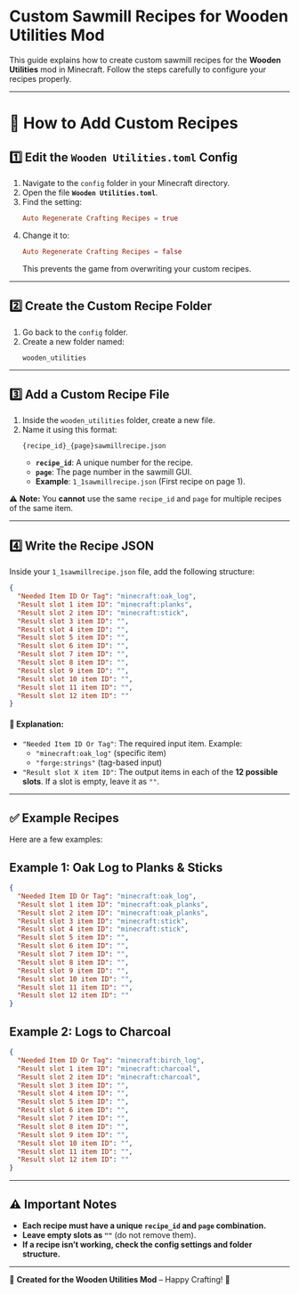 # Custom Sawmill Recipes for Wooden Utilities Mod  

This guide explains how to create custom sawmill recipes for the **Wooden Utilities** mod in Minecraft. Follow the steps carefully to configure your recipes properly.

---

# 📌 How to Add Custom Recipes  

## 1️⃣ Edit the `Wooden Utilities.toml` Config  
1. Navigate to the `config` folder in your Minecraft directory.  
2. Open the file **`Wooden Utilities.toml`**.  
3. Find the setting:  
   ```toml
   Auto Regenerate Crafting Recipes = true
   ```  
4. Change it to:  
   ```toml
   Auto Regenerate Crafting Recipes = false
   ```  
   This prevents the game from overwriting your custom recipes.  

---

## 2️⃣ Create the Custom Recipe Folder  
1. Go back to the `config` folder.  
2. Create a new folder named:  
   ```
   wooden_utilities
   ```

---

## 3️⃣ Add a Custom Recipe File  
1. Inside the `wooden_utilities` folder, create a new file.  
2. Name it using this format:  
   ```
   {recipe_id}_{page}sawmillrecipe.json
   ```
   - **`recipe_id`**: A unique number for the recipe.  
   - **`page`**: The page number in the sawmill GUI.  
   - **Example**: `1_1sawmillrecipe.json` (First recipe on page 1).  

⚠️ **Note:** You **cannot** use the same `recipe_id` and `page` for multiple recipes of the same item.

---

## 4️⃣ Write the Recipe JSON  
Inside your `1_1sawmillrecipe.json` file, add the following structure:

```json
{
  "Needed Item ID Or Tag": "minecraft:oak_log",
  "Result slot 1 item ID": "minecraft:planks",
  "Result slot 2 item ID": "minecraft:stick",
  "Result slot 3 item ID": "",
  "Result slot 4 item ID": "",
  "Result slot 5 item ID": "",
  "Result slot 6 item ID": "",
  "Result slot 7 item ID": "",
  "Result slot 8 item ID": "",
  "Result slot 9 item ID": "",
  "Result slot 10 item ID": "",
  "Result slot 11 item ID": "",
  "Result slot 12 item ID": ""
}
```

#### 🔹 Explanation:  
- `"Needed Item ID Or Tag"`: The required input item. Example:  
  - `"minecraft:oak_log"` (specific item)  
  - `"forge:strings"` (tag-based input)  
- `"Result slot X item ID"`: The output items in each of the **12 possible slots**. If a slot is empty, leave it as `""`.  

---

## ✅ Example Recipes  
Here are a few examples:  

## **Example 1: Oak Log to Planks & Sticks**
```json
{
  "Needed Item ID Or Tag": "minecraft:oak_log",
  "Result slot 1 item ID": "minecraft:oak_planks",
  "Result slot 2 item ID": "minecraft:oak_planks",
  "Result slot 3 item ID": "minecraft:stick",
  "Result slot 4 item ID": "minecraft:stick",
  "Result slot 5 item ID": "",
  "Result slot 6 item ID": "",
  "Result slot 7 item ID": "",
  "Result slot 8 item ID": "",
  "Result slot 9 item ID": "",
  "Result slot 10 item ID": "",
  "Result slot 11 item ID": "",
  "Result slot 12 item ID": ""
}
```

## **Example 2: Logs to Charcoal**
```json
{
  "Needed Item ID Or Tag": "minecraft:birch_log",
  "Result slot 1 item ID": "minecraft:charcoal",
  "Result slot 2 item ID": "minecraft:charcoal",
  "Result slot 3 item ID": "",
  "Result slot 4 item ID": "",
  "Result slot 5 item ID": "",
  "Result slot 6 item ID": "",
  "Result slot 7 item ID": "",
  "Result slot 8 item ID": "",
  "Result slot 9 item ID": "",
  "Result slot 10 item ID": "",
  "Result slot 11 item ID": "",
  "Result slot 12 item ID": ""
}
```

---

## ⚠️ Important Notes  
- **Each recipe must have a unique `recipe_id` and `page` combination.**  
- **Leave empty slots as `""`** (do not remove them).  
- **If a recipe isn’t working, check the config settings and folder structure.**  

---

📌 **Created for the Wooden Utilities Mod** – Happy Crafting! 🎉  
```
